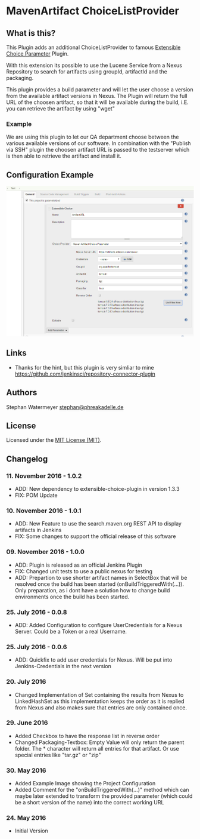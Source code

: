 # MavenArtifact ChoiceListProvider
## What is this?
This Plugin adds an additional ChoiceListProvider to famous <a href="https://wiki.jenkins-ci.org/display/JENKINS/Extensible+Choice+Parameter+plugin">Extensible Choice Parameter</a> Plugin.

With this extension its possible to use the Lucene Service from a Nexus Repository to search for artifacts using groupId, artifactId and the packaging.

This plugin provides a build parameter and will let the user choose a version from the available artifact versions in Nexus. The Plugin will return the full URL of the choosen artifact, so that it will be available during the build, i.E. you can retrieve the artifact by using "wget"

### Example
We are using this plugin to let our QA department choose between the various available versions of our software. In combination with the "Publish via SSH" plugin the choosen artifact URL is passed to the testserver which is then able to retrieve the artifact and install it.

## Configuration Example
![Alt text](/src/site/resources/project-config-1.jpg?raw=true "Example Project Configuration")

## Links
* Thanks for the hint, but this plugin is very simliar to mine https://github.com/jenkinsci/repository-connector-plugin

## Authors
Stephan Watermeyer <stephan@phreakadelle.de>

## License
Licensed under the [MIT License (MIT)](https://github.com/heremaps/buildrotator-plugin/blob/master/LICENSE).

## Changelog

### 11. November 2016 - 1.0.2
* ADD: New dependency to extensible-choice-plugin in version 1.3.3
* FIX: POM Update 

### 10. November 2016 - 1.0.1
* ADD: New Feature to use the search.maven.org REST API to display artifacts in Jenkins
* FIX: Some changes to support the official release of this software

### 09. November 2016 - 1.0.0
* ADD: Plugin is released as an official Jenkins Plugin
* FIX: Changed unit tests to use a public nexus for testing
* ADD: Prepartion to use shorter artifact names in SelectBox that will be resolved once the build has been started (onBuildTriggeredWith(...)). Only preparation, as i dont have a solution how to change build environments once the build has been started.

### 25. July 2016 - 0.0.8
* ADD: Added Configuration to configure UserCredentials for a Nexus Server. Could be a Token or a real Username.

### 25. July 2016 - 0.0.6
* ADD: Quickfix to add user credentials for Nexus. Will be put into Jenkins-Credentials in the next version

### 20. July 2016
* Changed Implementation of Set containing the results from Nexus to LinkedHashSet as this implementation keeps the order as it is replied from Nexus and also makes sure that entries are only contained once.

### 29. June 2016
* Added Checkbox to have the response list in reverse order
* Changed Packaging-Textbox: Empty Value will only return the parent folder. The * character will return all entries for that artifact. Or use special entries like "tar.gz" or "zip" 

### 30. May 2016
* Added Example Image showing the Project Configuration
* Added Comment for the "onBuildTriggeredWith(...)" method which can maybe later extended to transform the provided parameter (which could be a short version of the name) into the correct working URL


### 24. May 2016
* Initial Version
